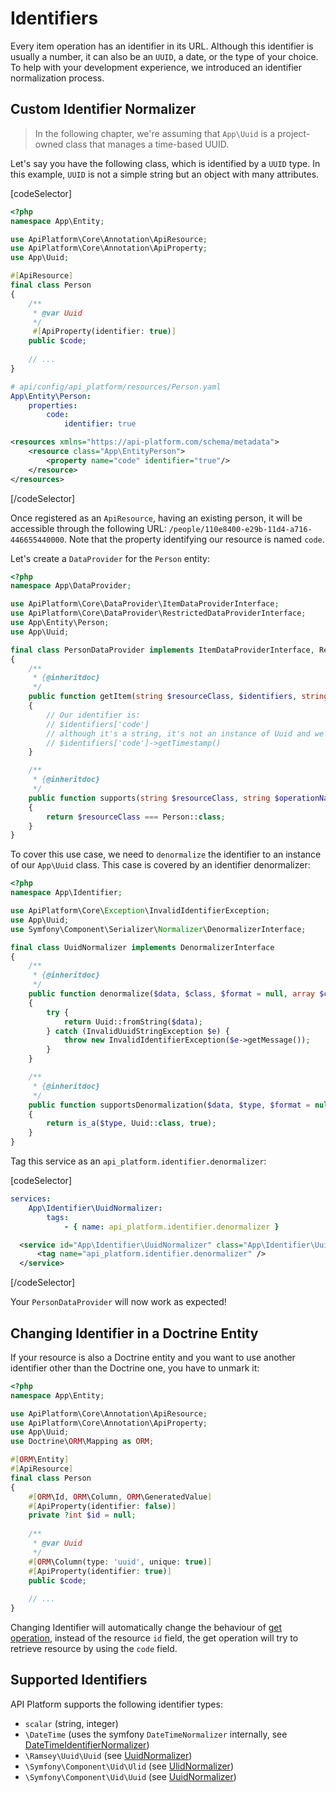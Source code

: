 # Identifiers

Every item operation has an identifier in its URL. Although this identifier is usually a number, it can also be an `UUID`, a date, or the type of your choice.
To help with your development experience, we introduced an identifier normalization process.

## Custom Identifier Normalizer

> In the following chapter, we're assuming that `App\Uuid` is a project-owned class that manages a time-based UUID.

Let's say you have the following class, which is identified by a `UUID` type. In this example, `UUID` is not a simple string but an object with many attributes.

[codeSelector]

```php
<?php
namespace App\Entity;

use ApiPlatform\Core\Annotation\ApiResource;
use ApiPlatform\Core\Annotation\ApiProperty;
use App\Uuid;

#[ApiResource]
final class Person
{
    /**
     * @var Uuid
     */
     #[ApiProperty(identifier: true)]
    public $code;
    
    // ...
}
```

```yaml
# api/config/api_platform/resources/Person.yaml
App\Entity\Person:
    properties:
        code:
            identifier: true
```

```xml
<resources xmlns="https://api-platform.com/schema/metadata">
    <resource class="App\EntityPerson">
        <property name="code" identifier="true"/>
    </resource>
</resources>
```

[/codeSelector]

Once registered as an `ApiResource`, having an existing person, it will be accessible through the following URL: `/people/110e8400-e29b-11d4-a716-446655440000`.
Note that the property identifying our resource is named `code`.

Let's create a `DataProvider` for the `Person` entity:

```php
<?php
namespace App\DataProvider;

use ApiPlatform\Core\DataProvider\ItemDataProviderInterface;
use ApiPlatform\Core\DataProvider\RestrictedDataProviderInterface;
use App\Entity\Person;
use App\Uuid;

final class PersonDataProvider implements ItemDataProviderInterface, RestrictedDataProviderInterface
{
    /**
     * {@inheritdoc}
     */
    public function getItem(string $resourceClass, $identifiers, string $operationName = null, array $context = [])
    {
        // Our identifier is:
        // $identifiers['code']
        // although it's a string, it's not an instance of Uuid and we wanted to retrieve the timestamp of our time-based uuid:
        // $identifiers['code']->getTimestamp()
    }

    /**
     * {@inheritdoc}
     */
    public function supports(string $resourceClass, string $operationName = null, array $context = []): bool
    {
        return $resourceClass === Person::class;
    }
}
```

To cover this use case, we need to `denormalize` the identifier to an instance of our `App\Uuid` class. This case is covered by an identifier denormalizer:

```php
<?php
namespace App\Identifier;

use ApiPlatform\Core\Exception\InvalidIdentifierException;
use App\Uuid;
use Symfony\Component\Serializer\Normalizer\DenormalizerInterface;

final class UuidNormalizer implements DenormalizerInterface
{
    /**
     * {@inheritdoc}
     */
    public function denormalize($data, $class, $format = null, array $context = [])
    {
        try {
            return Uuid::fromString($data);
        } catch (InvalidUuidStringException $e) {
            throw new InvalidIdentifierException($e->getMessage());
        }
    }

    /**
     * {@inheritdoc}
     */
    public function supportsDenormalization($data, $type, $format = null)
    {
        return is_a($type, Uuid::class, true);
    }
}
```

Tag this service as an `api_platform.identifier.denormalizer`:

[codeSelector]

```yaml
services:
    App\Identifier\UuidNormalizer:
        tags:
            - { name: api_platform.identifier.denormalizer }
```

```xml
  <service id="App\Identifier\UuidNormalizer" class="App\Identifier\UuidNormalizer" public="false">
      <tag name="api_platform.identifier.denormalizer" />
  </service>
```

[/codeSelector]

Your `PersonDataProvider` will now work as expected!

## Changing Identifier in a Doctrine Entity

If your resource is also a Doctrine entity and you want to use another identifier other than the Doctrine one, you have to unmark it:

```php
<?php
namespace App\Entity;

use ApiPlatform\Core\Annotation\ApiResource;
use ApiPlatform\Core\Annotation\ApiProperty;
use App\Uuid;
use Doctrine\ORM\Mapping as ORM;

#[ORM\Entity]
#[ApiResource]
final class Person
{
    #[ORM\Id, ORM\Column, ORM\GeneratedValue]
    #[ApiProperty(identifier: false)]
    private ?int $id = null;
    
    /**
     * @var Uuid
     */
    #[ORM\Column(type: 'uuid', unique: true)]
    #[ApiProperty(identifier: true)]
    public $code;
    
    // ...
}
```

Changing Identifier will automatically change the behaviour of [get operation](operations), instead of the resource `id` field, the get operation will try to retrieve resource by using the `code` field.

## Supported Identifiers

API Platform supports the following identifier types:

- `scalar` (string, integer)
- `\DateTime` (uses the symfony `DateTimeNormalizer` internally, see [DateTimeIdentifierNormalizer](https://github.com/api-platform/core/blob/2.6/src/Identifier/Normalizer/DateTimeIdentifierDenormalizer.php))
- `\Ramsey\Uuid\Uuid` (see [UuidNormalizer](https://github.com/api-platform/core/blob/2.6/src/Bridge/RamseyUuid/Identifier/Normalizer/UuidNormalizer.php))
- `\Symfony\Component\Uid\Ulid` (see [UlidNormalizer](https://github.com/api-platform/core/blob/2.6/src/Bridge/Symfony/Identifier/Normalizer/UlidNormalizer.php))
- `\Symfony\Component\Uid\Uuid` (see [UuidNormalizer](https://github.com/api-platform/core/blob/2.6/src/Bridge/Symfony/Identifier/Normalizer/UuidNormalizer.php))
